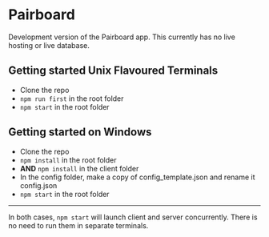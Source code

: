 # Pairboard

Development version of the Pairboard app. This currently has no live hosting or live database.

## Getting started Unix Flavoured Terminals

+ Clone the repo
+ `npm run first` in the root folder
+ `npm start` in the root folder

## Getting started on Windows

+ Clone the repo
+ `npm install` in the root folder
+ **AND** `npm install` in the client folder
+ In the config folder, make a copy of config_template.json and rename it config.json
+ `npm start` in the root folder

---

In both cases, `npm start` will launch client and server concurrently. 
There is no need to run them in separate terminals.
